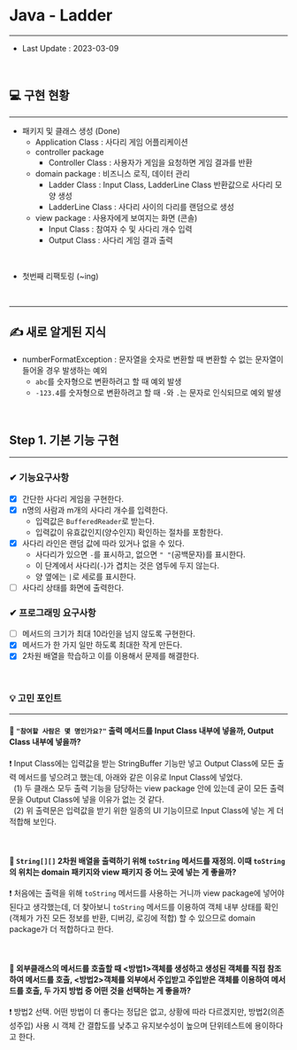 # Java - Ladder

---

* Last Update : 2023-03-09

<br>

## 💻 구현 현황

---

* 패키지 및 클래스 생성 (Done)
  * Application Class : 사다리 게임 어플리케이션
  * controller package
    * Controller Class : 사용자가 게임을 요청하면 게임 결과를 반환
  * domain package : 비즈니스 로직, 데이터 관리
    * Ladder Class : Input Class, LadderLine Class 반환값으로 사다리 모양 생성
    * LadderLine Class : 사다리 사이의 다리를 랜덤으로 생성
  * view package : 사용자에게 보여지는 화면 (콘솔)
    * Input Class : 참여자 수 및 사다리 개수 입력
    * Output Class : 사다리 게임 결과 출력

<br>

* 첫번째 리팩토링 (~ing)

<br>

---

## ✍ 새로 알게된 지식

* numberFormatException : 문자열을 숫자로 변환할 때 변환할 수 없는 문자열이 들어올 경우 발생하는 예외
  * `abc`를 숫자형으로 변환하려고 할 때 예외 발생
  * `-123.4`를 숫자형으로 변환하려고 할 때 `-`와 `.`는 문자로 인식되므로 예외 발생



<br>

## Step 1. 기본 기능 구현

---

### ✔ 기능요구사항
- [x] 간단한 사다리 게임을 구현한다.
- [x] n명의 사람과 m개의 사다리 개수를 입력한다.
  * 입력값은 `BufferedReader`로 받는다.
  * 입력값이 유효값인지(양수인지) 확인하는 절차를 포함한다.
- [x] 사다리 라인은 랜덤 값에 따라 있거나 없을 수 있다.
  * 사다리가 있으면 `-`를 표시하고, 없으면 `" "`(공백문자)를 표시한다.
  * 이 단계에서 사다리(`-`)가 겹치는 것은 염두에 두지 않는다.
  * 양 옆에는 `|`로 세로를 표시한다.
- [ ] 사다리 상태를 화면에 출력한다.

### ✔ 프로그래밍 요구사항
- [ ] 메서드의 크기가 최대 10라인을 넘지 않도록 구현한다.
- [x] 메서드가 한 가지 일만 하도록 최대한 작게 만든다.
- [x] 2차원 배열을 학습하고 이를 이용해서 문제를 해결한다.

<br>

### 💡 고민 포인트 

---

#### 🤔 `"참여할 사람은 몇 명인가요?"` 출력 메서드를 Input Class 내부에 넣을까, Output Class 내부에 넣을까?
❗ Input Class에는 입력값을 받는 StringBuffer 기능만 넣고 Output Class에 모든 출력 메서드를 넣으려고 했는데, 아래와 같은 이유로 Input Class에 넣었다.<br>
&nbsp; (1) 두 클래스 모두 출력 기능을 담당하는 view package 안에 있는데 굳이 모든 출력문을 Output Class에 넣을 이유가 없는 것 같다. <br>
&nbsp; (2) 위 출력문은 입력값을 받기 위한 일종의 UI 기능이므로 Input Class에 넣는 게 더 적합해 보인다. 

<br>

#### 🤔 `String[][]` 2차원 배열을 출력하기 위해 `toString` 메서드를 재정의. 이때 `toString`의 위치는 domain 패키지와 view 패키지 중 어느 곳에 넣는 게 좋을까?
❗ 처음에는 출력을 위해 `toString` 메서드를 사용하는 거니까 view package에 넣어야 된다고 생각했는데, 더 찾아보니 `toString` 메서드를 이용하여 객체 내부 상태를 확인(객체가 가진 모든 정보를 반환, 디버깅, 로깅에 적합) 할 수 있으므로 domain package가 더 적합하다고 한다.

<br>

#### 🤔 외부클래스의 메서드를 호출할 때 <방법1>객체를 생성하고 생성된 객체를 직접 참조하여 메서드를 호출, <방법2>객체를 외부에서 주입받고 주입받은 객체를 이용하여 메서드를 호출, 두 가지 방법 중 어떤 것을 선택하는 게 좋을까? <br>
❗ 방법2 선택. 어떤 방법이 더 좋다는 정답은 없고, 상황에 따라 다르겠지만, 방법2(의존성주입) 사용 시 객체 간 결합도를 낮추고 유지보수성이 높으며 단위테스트에 용이하다고 한다. 



